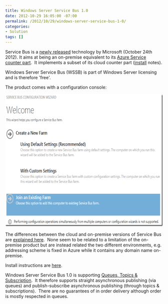```yaml
---
title: Windows Server Service Bus 1.0
date: 2012-10-29 16:05:00 -07:00
permalink: /2012/10/29/windows-server-service-bus-1-0/
categories:
- Solution
tags: []
---
```

<p>Service Bus is a <a href="http://blogs.msdn.com/b/windowsazure/archive/2012/10/24/announcing-public-availability-of-service-bus-for-windows-server-service-bus-1-0.aspx">newly released</a> technology by Microsoft (October 24th 2012). It aims at being an on-premise equivalent to its <a href="http://msdn.microsoft.com/en-us/library/ee732537.aspx">Azure Service counter part</a>.&#160; It implements a subset of its cloud counter part (<a href="http://www.microsoft.com/en-us/download/details.aspx?id=35374">install</a> notes).</p>  <p>Windows Server Service Bus (WSSB) is part of Windows Server licensing and is therefore 'free'.</p>  <p>The product comes with a configuration console:</p>  <p><a href="/assets/posts/2012/4/windows-server-service-bus-1-0/image.png"><img style="background-image:none;border-bottom:0;border-left:0;padding-left:0;padding-right:0;display:inline;border-top:0;border-right:0;padding-top:0;" title="image" border="0" alt="image" src="/assets/posts/2012/4/windows-server-service-bus-1-0/image_thumb.png" width="691" height="422" /></a></p>  <p>The differences between the cloud and on-premise versions of Service Bus are <a href="http://msdn.microsoft.com/en-us/library/jj193027(v=azure.10).aspx">explained here</a>.&#160; None seem to be related to a limitation of the on-premise product but are instead related the two different environments, e.g. addressing scheme is fixed in Azure while it contains any domain name on-premise.</p>  <p>Install instructions are <a href="http://msdn.microsoft.com/en-us/library/jj193021(v=azure.10)">here</a>.</p>  <p>Windows Server Service Bus 1.0 is supporting <a href="http://msdn.microsoft.com/en-us/library/jj193012(v=azure.10).aspx">Queues, Topics &amp; Subscription</a>.&#160; It therefore supports straight asynchronous publishing (via queues) and publish-subscribe asynchronous publishing (through topics &amp; subscriptions).&#160; There are no guarantees of in order delivery although order is mostly respected in queues.</p>